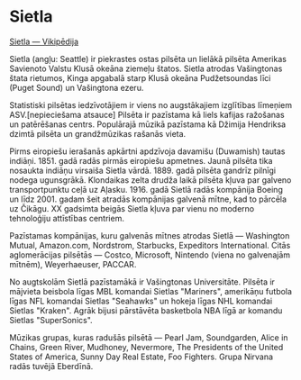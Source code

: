 # Sietla
[Sietla — Vikipēdija](https://lv.wikipedia.org/wiki/Sietla)

Sietla (angļu: Seattle) ir piekrastes ostas pilsēta un lielākā pilsēta Amerikas Savienoto Valstu Klusā okeāna ziemeļu štatos. Sietla atrodas Vašingtonas štata rietumos, Kinga apgabalā starp Klusā okeāna Pudžetsoundas līci (Puget Sound) un Vašingtona ezeru.

Statistiski pilsētas iedzīvotājiem ir viens no augstākajiem izglītības līmeņiem ASV.[nepieciešama atsauce] Pilsēta ir pazīstama kā liels kafijas ražošanas un patērēšanas centrs. Populārajā mūzikā pazīstama kā Džimija Hendriksa dzimtā pilsēta un grandžmūzikas rašanās vieta.

Pirms eiropiešu ierašanās apkārtni apdzīvoja davamišu (Duwamish) tautas indiāņi. 1851. gadā radās pirmās eiropiešu apmetnes. Jaunā pilsēta tika nosaukta indiāņu virsaiša Sietla vārdā. 1889. gadā pilsēta gandrīz pilnīgi nodega ugunsgrākā. Klondaikas zelta drudža laikā pilsēta kļuva par galveno transportpunktu ceļā uz Aļasku. 1916. gadā Sietlā radās kompānija Boeing un līdz 2001. gadam šeit atradās kompānijas galvenā mītne, kad to pārcēla uz Čikāgu. XX gadsimta beigās Sietla kļuva par vienu no moderno tehnoloģiju attīstības centriem.

Pazīstamas kompānijas, kuru galvenās mītnes atrodas Sietlā — Washington Mutual, Amazon.com, Nordstrom, Starbucks, Expeditors International. Citās aglomerācijas pilsētās — Costco, Microsoft, Nintendo (viena no galvenajām mītnēm), Weyerhaeuser, PACCAR.

No augtskolām Sietlā pazīstamākā ir Vašingtonas Universitāte. Pilsēta ir mājvieta beisbola līgas MBL komandai Sietlas "Mariners", amerikāņu futbola līgas NFL komandai Sietlas "Seahawks" un hokeja līgas NHL komandai Sietlas "Kraken". Agrāk bijusi pārstāvēta basketbola NBA līgā ar komandu Sietlas "SuperSonics".

Mūzikas grupas, kuras radušās pilsētā — Pearl Jam, Soundgarden, Alice in Chains, Green River, Mudhoney, Nevermore, The Presidents of the United States of America, Sunny Day Real Estate, Foo Fighters. Grupa Nirvana radās tuvējā Eberdīnā.

<!---
cspell:ignore Eberdīnā Mudhoney transportpunktu Soundgarden Pudžetsoundas Duwamish davamišu Klondaikas
--->
